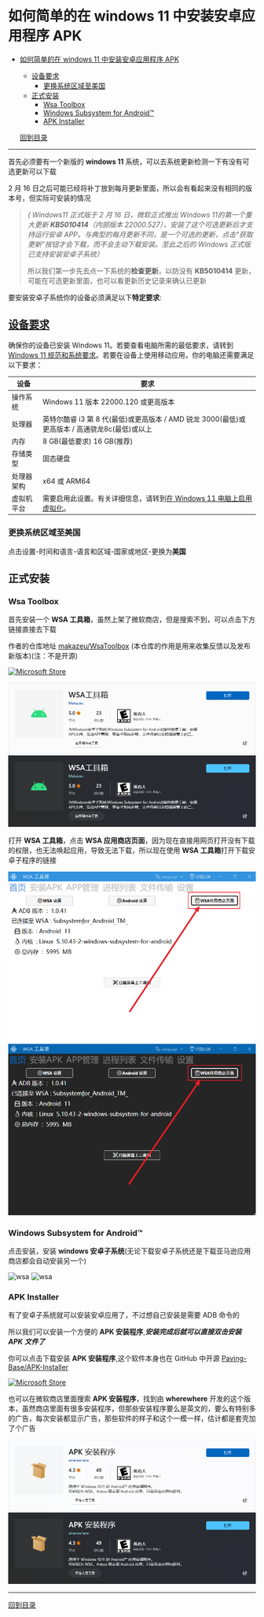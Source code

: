 # 如何简单的在 windows 11 中安装安卓应用程序 APK

- [如何简单的在 windows 11 中安装安卓应用程序 APK](#如何简单的在-windows-11-中安装安卓应用程序-apk)
  - [设备要求](#设备要求)
    - [更换系统区域至美国](#更换系统区域至美国)
  - [正式安装](#正式安装)
    - [Wsa Toolbox](#wsa-toolbox)
    - [Windows Subsystem for Android™](#windows-subsystem-for-android)
    - [APK Installer](#apk-installer)

  [回到目录](/readme.md)

---

首先必须要有一个新版的 **windows 11** 系统，可以去系统更新检测一下有没有可选更新可以下载

2 月 16 日之后可能已经将补丁放到每月更新里面，所以会有看起来没有相同的版本号，但实际可安装的情况

>*( Windows11 正式版于 2 月 16 日，微软正式推出 Windows 11的第一个重大更新  **KB5010414**（内部版本 22000.527），安装了这个可选更新后才支持运行安卓 APP。与典型的每月更新不同，是一个可选的更新，点击“获取更新”按钮才会下载，而不会主动下载安装。至此之后的 Windows 正式版已支持安装安卓子系统）*
>
>所以我们第一步先去点一下系统的**检查更新**，以防没有 **KB5010414** 更新，可能在可选更新里面，也可以看更新历史记录来确认已更新

要安装安卓子系统你的设备必须满足以下**特定要求**:

## [设备要求](https://support.microsoft.com/zh-cn/windows/install-mobile-apps-and-the-amazon-appstore-f8d0abb5-44ad-47d8-b9fb-ad6b1459ff6c)

确保你的设备已安装 Windows 11。若要查看电脑所需的最低要求，请转到 [Windows 11 规范和系统要求](https://www.microsoft.com/windows/windows-11-specifications)。若要在设备上使用移动应用，你的电脑还需要满足以下要求：

|设备|要求|
|-|-|
|操作系统|Windows 11 版本 22000.120 或更高版本|
|处理器|英特尔酷睿 i3 第 8 代(最低)或更高版本 / AMD 锐龙 3000(最低)或更高版本 / 高通骁龙8c(最低)或以上|
|内存|8 GB(最低要求) 16 GB(推荐)|
|存储类型|固态硬盘|
|处理器架构|x64 或 ARM64|
|虚拟机平台|需要启用此设置。有关详细信息，请转到[在 Windows 11 电脑上启用虚拟化](https://support.microsoft.com/zh-cn/windows/%E5%9C%A8%E7%94%B5%E8%84%91windows-11%E8%99%9A%E6%8B%9F%E5%8C%96-c5578302-6e43-4b4b-a449-8ced115f58e1)。|

### 更换系统区域至美国

点击设置-时间和语言-语言和区域-国家或地区-更换为**美国**

## 正式安装

### Wsa Toolbox

首先安装一个 **WSA 工具箱**，虽然上架了微软商店，但是搜索不到，可以点击下方链接直接去下载

作者的仓库地址
[makazeu/WsaToolbox](https://github.com/makazeu/WsaToolbox)
(本仓库的作用是用来收集反馈以及发布新版本)(注：不是开源)

[![Microsoft Store](https://img.shields.io/badge/download-%E4%B8%8B%E8%BD%BD%20WSA%20%E5%B7%A5%E5%85%B7%E7%AE%B1-magenta.svg?label=Microsoft%20Store&logo=Microsoft&style=for-the-badge&color=11a2f8)](https://www.microsoft.com/zh-cn/p/wsa-toolbox/9ppsp2mkvtgt "Microsoft Store")

[![Wsa Toolbox](/photo/Microsoft-Store/WSA-toolbox.png#gh-light-mode-only)](https://www.microsoft.com/zh-cn/p/wsa-toolbox/9ppsp2mkvtgt#gh-light-mode-only)
[![Wsa Toolbox](/photo/Microsoft-Store/WSA-toolbox-dark.png#gh-dark-mode-only)](https://www.microsoft.com/zh-cn/p/wsa-toolbox/9ppsp2mkvtgt#gh-dark-mode-only)

打开 **WSA 工具箱**，点击 **WSA 应用商店页面**，因为现在直接用网页打开没有下载的权限，也无法唤起应用，导致无法下载，所以现在使用 **WSA 工具箱**打开下载安卓子程序的链接

![Wsa Toolbox home](/photo/WSA-Toolbox/WSA-toolbox-wsa-store.png#gh-light-mode-only)
![Wsa Toolbox home](/photo/WSA-Toolbox/WSA-toolbox-wsa-store-dark.png#gh-dark-mode-only)

### Windows Subsystem for Android™

点击安装，安装 **windows 安卓子系统**(无论下载安卓子系统还是下载亚马逊应用商店都会自动安装另一个)

![wsa](/photo/Microsoft-Store/Windows-Subsystem-for-Android™.png#gh-light-mode-only)
![wsa](/photo/Microsoft-Store/Windows-Subsystem-for-Android™-dark.png#gh-dark-mode-only)

<!-- [![Microsoft Store](https://img.shields.io/badge/download-%E4%B8%8B%E8%BD%BD%20%E9%80%82%E7%94%A8%E4%BA%8E%20Android%E2%84%A2%EF%B8%8F%20%E7%9A%84%20Windows%20%E5%AD%90%E7%B3%BB%E7%BB%9F-magenta.svg?label=Microsoft%20Store&logo=Microsoft&style=for-the-badge&color=11a2f8)](https://www.microsoft.com/zh-cn/p/windows-subsystem-for-android-with-amazon-appstore/9p3395vx91nr "Microsoft Store") -->

<!-- [![Microsoft Store](https://img.shields.io/badge/download-%E4%B8%8B%E8%BD%BD%20Amazon%20Appstore-magenta.svg?label=Microsoft%20Store&logo=Microsoft&style=for-the-badge&color=11a2f8)](https://www.microsoft.com/zh-cn/p/amazon-appstore/9njhk44ttksx "Microsoft Store") -->

<!-- [![Microsoft Store](https://img.shields.io/badge/download-%E8%8E%B7%E5%8F%96%20%E4%BA%9A%E9%A9%AC%E9%80%8A%E5%BA%94%E7%94%A8%E5%95%86%E5%BA%97-magenta.svg?label=Microsoft%20Store&logo=Microsoft&style=for-the-badge&color=11a2f8)](ms-windows-store://pdp/?productid=9NJHK44TTKSX "Microsoft Store") -->

<!-- [![Windows Subsystem for Android™](/photo/Windows%20Subsystem%20for%20Android™.png)](https://www.microsoft.com/zh-cn/p/windows-subsystem-for-android-with-amazon-appstore/9p3395vx91nr) -->

<!-- [![系统要求](/photo/system%20requirements.png)](https://github.com/XTsat/How-to-simply-install-APK-in-Windows) -->

### APK Installer

有了安卓子系统就可以安装安卓应用了，不过想自己安装是需要 ADB 命令的

所以我们可以安装一个方便的 **APK 安装程序**,***安装完成后就可以直接双击安装 APK 文件了***

你可以点击下载安装 **APK 安装程序**,这个软件本身也在 GitHub 中开源
[Paving-Base/APK-Installer](https://github.com/Paving-Base/APK-Installer)

[![Microsoft Store](https://img.shields.io/badge/download-%E4%B8%8B%E8%BD%BD%20APK%20%E5%AE%89%E8%A3%85%E7%A8%8B%E5%BA%8F-magenta.svg?label=Microsoft%20Store&logo=Microsoft&style=for-the-badge&color=11a2f8)](https://apps.microsoft.com/store/detail/9P2JFQ43FPPG "Microsoft Store")

也可以在微软商店里面搜索 **APK 安装程序**，找到由 **wherewhere** 开发的这个版本，虽然商店里面有很多安装程序，但那些安装程序要么是英文的，要么有特别多的广告，每次安装都显示广告，那些软件的样子和这个一模一样，估计都是套壳加了个广告

[![APK-Installer](/photo/Microsoft-Store/APK-Installer.png#gh-light-mode-only)](https://apps.microsoft.com/store/detail/9P2JFQ43FPPG#gh-light-mode-only)
[![APK-Installer](/photo/Microsoft-Store/APK-Installer-dark.png#gh-dark-mode-only)](https://apps.microsoft.com/store/detail/9P2JFQ43FPPG#gh-dark-mode-only)

---

[回到目录](/readme.md)
